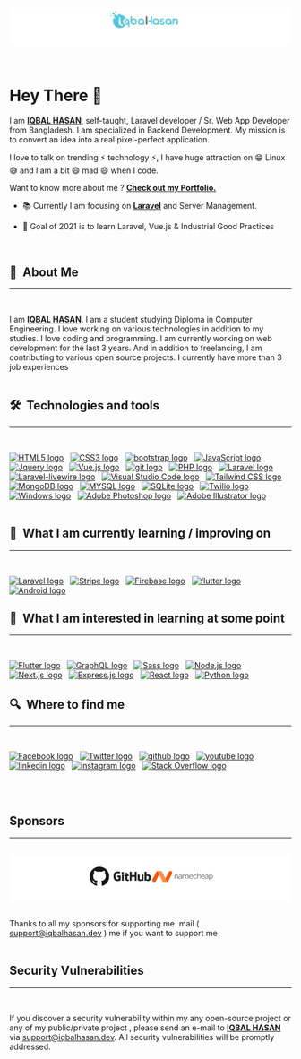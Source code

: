 </br>
</br>
<a href="https://iqbalhasan.dev" traget="_blank">
<center><span style="background:white;" >
<img title="iqbalhasan.dev" src="image/logo.png" alt="IQBAL HASAN"  style="background:white; padding-bottom:13px"  >
</span></center>
</a>
</br>
</br>

# Hey There 👋

I am [**IQBAL HASAN**](https://iqbalhasan.dev), self-taught,
Laravel developer / Sr. Web App Developer from Bangladesh. I am specialized in Backend Development. My mission is to convert an idea into a real pixel-perfect application.

I love to talk on trending ⚡ technology ⚡, I have huge attraction on 😁 Linux 😅 and I am a bit 😄 mad 😄 when I code.

Want to know more about me ? [**Check out my Portfolio.**](https://iqbalhasan.dev)

- 📚 Currently I am focusing on [**Laravel**](https://laravel.com) and Server Management.

- 🎯 Goal of 2021 is to learn Laravel, Vue.js & Industrial Good Practices

<br/>

## 🤔  About Me

<hr/>
<br>

I am [**IQBAL HASAN**](https://iqbalhasan.dev). I am a student studying Diploma in Computer Engineering. I love working on various technologies in addition to my studies. I love coding and programming. I am currently working on web development for the last 3 years. And in addition to freelancing, I am contributing to various open source projects. I currently have more than 3 job experiences
<br/>
<br/>

## 🛠  Technologies and tools

<hr/>
<br>
<a name="learning-now"></a>

[<img src="https://img.shields.io/badge/HTML5-282C34?logo=html5&logoColor=E34F26" alt="HTML5 logo" title="HTML5" height="25" />][tech_tools_anchor]
&nbsp;
[<img src="https://img.shields.io/badge/CSS3-282C34?logo=css3&logoColor=1572B6" alt="CSS3 logo" title="CSS3" height="25" />][tech_tools_anchor]
&nbsp;
[<img src="https://img.shields.io/badge/Botstrap-282C34?logo=bootstrap&logoColor=6F0FF4" alt="bootstrap logo" title="Bootstrap" height="25" />][tech_tools_anchor]
&nbsp;
[<img src="https://img.shields.io/badge/JavaScript-282C34?logo=javascript&logoColor=F7DF1E" alt="JavaScript logo" title="JavaScript" height="25" />][tech_tools_anchor]
&nbsp;
[<img src="https://img.shields.io/badge/Jquery-282C34?logo=jquery&logoColor=11548A" alt="Jquery logo" title="Jquery" height="25" />][tech_tools_anchor]
&nbsp;
[<img src="https://img.shields.io/badge/Vue.js-282C34?logo=vue.js&logoColor=61DAFB" alt="Vue.js logo" title="Vue.js" height="25" />][tech_tools_anchor]
&nbsp;
[<img src="https://img.shields.io/badge/git-282C34?logo=git&logoColor=F05032" alt="git logo" title="git" height="25" />][tech_tools_anchor]
&nbsp;
[<img src="https://img.shields.io/badge/PHP-282C34?logo=php&logoColor=5F649F" alt="PHP logo" title="PHP" height="25" />][tech_tools_anchor]
&nbsp;
[<img src="https://img.shields.io/badge/Laravel-282C34?logo=laravel&logoColor=C43129" alt="Laravel logo" title="Laravel" height="25" />][tech_tools_anchor]
&nbsp;
[<img src="https://img.shields.io/badge/Laravel-livewire-282C34?logo=laravel-livewire&logoColor=764ABC" alt="Laravel-livewire logo" title="Laravel-livewire" height="25" />][tech_tools_anchor]
&nbsp;
[<img src="https://img.shields.io/badge/VS Code-282C34?logo=visual-studio-code&logoColor=007ACC" alt="Visual Studio Code logo" title="Visual Studio Code" height="25" />][tech_tools_anchor]
&nbsp;
[<img src="https://img.shields.io/badge/Tailwind%20CSS-282C34?logo=tailwind-css&logoColor=38B2AC" alt="Tailwind CSS logo" title="Tailwind CSS" height="25" />][tech_tools_anchor]
&nbsp;
[<img src="https://img.shields.io/badge/MongoDB-282C34?logo=mongodb&logoColor=47A248" alt="MongoDB logo" title="MongoDB" height="25" />][tech_tools_anchor]
&nbsp;
[<img src="https://img.shields.io/badge/MYSQL-282C34?logo=mysql&logoColor=FFBA66" alt="MYSQL logo" title="MYSQL" height="25" />][tech_tools_anchor]
&nbsp;
[<img src="https://img.shields.io/badge/SQLite-282C34?logo=sqlite&logoColor=1887CD" alt="SQLite logo" title="SQLite" height="25" />][tech_tools_anchor]
&nbsp;
[<img src="https://img.shields.io/badge/Twilio-282C34?logo=twilio&logoColor=E52C42" alt="Twilio logo" title="Twilio" height="25" />][tech_tools_anchor]
&nbsp;
[<img src="https://img.shields.io/badge/Windows-282C34?logo=windows&logoColor=046FC9" alt="Windows logo" title="Windows" height="25" />][tech_tools_anchor]
&nbsp;
[<img src="https://img.shields.io/badge/Adobe Photoshop-282C34?logo=adobe-photoshop&logoColor=37AAFF" alt="Adobe Photoshop logo" title="Adobe Photoshop" height="25" />][tech_tools_anchor]
&nbsp;
[<img src="https://img.shields.io/badge/Adobe Illustrator-282C34?logo=adobe-illustrator&logoColor=#FC9803" alt="Adobe Illustrator logo" title="Adobe Illustrator" height="25" />][tech_tools_anchor]
&nbsp;
<br/>
<br/>
<a name="learning-next"></a>

## 📖  What I am currently learning / improving on

<hr/>
<br>

[<img src="https://img.shields.io/badge/Laravel-282C34?logo=laravel&logoColor=C43129" alt="Laravel logo" title="Laravel" height="25" />][learning_now_anchor]
&nbsp;
[<img src="https://img.shields.io/badge/Stripe-282C34?logo=Stripe&logoColor=564FD0" alt="Stripe logo" title="Stripe" height="25" />][learning_now_anchor]
&nbsp;
[<img src="https://img.shields.io/badge/Firebase-282C34?logo=firebase&logoColor=FFCA28" alt="Firebase logo" title="Firebase" height="25" />][learning_now_anchor]
&nbsp;
[<img src="https://img.shields.io/badge/Flutter-282C34?logo=flutter&logoColor=02569B" alt="flutter logo" title="flutter" height="25" />][learning_next_anchor]
&nbsp;
[<img src="https://img.shields.io/badge/Android-282C34?logo=Android&logoColor=3BD982" alt="Android logo" title="Android" height="25" />][learning_next_anchor]
&nbsp;

## 👾  What I am interested in learning at some point

<hr/>
<br>

[<img src="https://img.shields.io/badge/Flutter-282C34?logo=flutter&logoColor=02569B" alt="Flutter logo" title="Flutter" height="25" />][learning_next_anchor]
&nbsp;
[<img src="https://img.shields.io/badge/GraphQL-282C34?logo=graphql&logoColor=E10098" alt="GraphQL logo" title="GraphQL" height="25" />][learning_next_anchor]
&nbsp;
[<img src="https://img.shields.io/badge/Sass-282C34?logo=sass&logoColor=CC6699" alt="Sass logo" title="Sass" height="25" />][learning_next_anchor]
&nbsp;
[<img src="https://img.shields.io/badge/Node.js-282C34?logo=node.js&logoColor=339933" alt="Node.js logo" title="Node.js" height="25" />][learning_next_anchor]
&nbsp;
[<img src="https://img.shields.io/badge/Next.js-282C34?logo=next.js&logoColor=FFFFFF" alt="Next.js logo" title="Next.js" height="25" />][learning_next_anchor]
&nbsp;
[<img src="https://img.shields.io/badge/Express-282C34?logo=express&logoColor=FFFFFF" alt="Express.js logo" title="Express.js" height="25" />][learning_next_anchor]
&nbsp;
[<img src="https://img.shields.io/badge/React-282C34?logo=React&logoColor=64DEFB" alt="React logo" title="React" height="25" />][learning_next_anchor]
&nbsp;
[<img src="https://img.shields.io/badge/Python-282C34?logo=python&logoColor=3A789D" alt="Python logo" title="Python" height="25" />][learning_next_anchor]
&nbsp;

## 🔍  Where to find me

<hr/>
<br>

[<img src="https://img.shields.io/badge/@iqbalhasan.dev-282C34?logo=facebook" alt="Facebook logo" title="Facebook" height="25" />](https://facebook.com/iqbalhasan.dev)
&nbsp;
[<img src="https://img.shields.io/badge/@iqbalhasandev-282C34?logo=Twitter" alt="Twitter logo" title="Twitter" height="25" />](https://twitter.com/iqbalhasandev)
&nbsp;
[<img src="https://img.shields.io/badge/@iqbalhasandev-282C34?logo=github" alt="github logo" title="Github" height="25" />](https://github.com/iqbalhasandev)
&nbsp;
[<img src="https://img.shields.io/badge/@iqbalhasandev-282C34?logo=youtube&logoColor=FA0000" alt="youtube logo" title="Youtube" height="25" />](https://www.youtube.com/channel/UC_cRoDLSVHe2nvJb6pjyF6A)
&nbsp;
[<img src="https://img.shields.io/badge/@iqbalhasandev-282C34?logo=linkedin" alt="linkedin logo" title="Linkedin" height="25" />](https://twitter.com/iqbalhasandev)
&nbsp;
[<img src="https://img.shields.io/badge/@iqbalhasan.dev-282C34?logo=instagram" alt="instagram logo" title="Instagram" height="25" />](https://www.instagram.com/iqbalhasan.dev)
&nbsp;
[<img src="https://img.shields.io/badge/Stack%20Overflow-282C34?logo=stackoverflow&logoColor=FE7A16" alt="Stack Overflow logo" title="Stack Overflow" height="25" />](https://stackoverflow.com/users/10927329/valentin-briand)
&nbsp;

[tech_tools_anchor]: #iqbalhasandev--
[learning_now_anchor]: #learning-now
[learning_next_anchor]: #learning-next

<br/>
<br/>

## Sponsors

<hr/>
<br>
<center><span style="background:white;display:block;padding:15px;text-align:center" >
<img title="" src="image/Sponsors.PNG" alt="Sponsors" style="background:white;">
</span></center>
<br>

Thanks to all my sponsors for supporting me. mail ( [support@iqbalhasan.dev](mailto:support@iqbalhasan.dev) ) me if you want to support me
<br>
<br>

## Security Vulnerabilities

<hr/>
<br>

If you discover a security vulnerability within my any open-source project or any of my public/private project , please send an e-mail to [**IQBAL HASAN**](https://iqbalhasan.dev) via [support@iqbalhasan.dev](mailto:support@iqbalhasan.dev). All security vulnerabilities will be promptly addressed.
